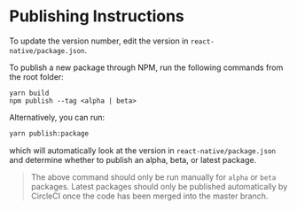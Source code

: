 # Publishing Instructions

To update the version number, edit the version in `react-native/package.json`.

To publish a new package through NPM, run the following commands from the root folder:

```
yarn build
npm publish --tag <alpha | beta>
```

Alternatively, you can run:

```sh
yarn publish:package
```

which will automatically look at the version in `react-native/package.json` and determine whether to publish an alpha, beta, or latest package.

> The above command should only be run manually for `alpha` or `beta` packages. Latest packages should only be published automatically by CircleCI once the code has been merged into the master branch.
